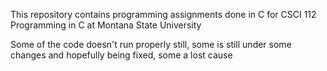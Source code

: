 This repository contains programming assignments done in C for CSCI 112 Programming in C at Montana State University

Some of the code doesn't run properly still, some is still under some changes and hopefully being fixed, some a lost cause
